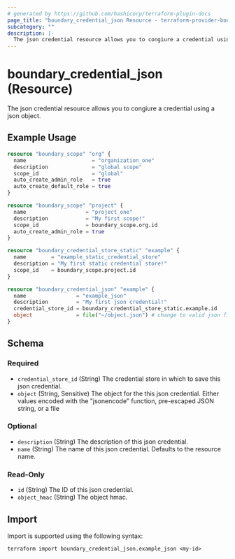 ```yaml
---
# generated by https://github.com/hashicorp/terraform-plugin-docs
page_title: "boundary_credential_json Resource - terraform-provider-boundary"
subcategory: ""
description: |-
  The json credential resource allows you to congiure a credential using a json object.
---
```


# boundary_credential_json (Resource)

The json credential resource allows you to congiure a credential using a json object.

## Example Usage

```terraform
resource "boundary_scope" "org" {
  name                     = "organization_one"
  description              = "global scope"
  scope_id                 = "global"
  auto_create_admin_role   = true
  auto_create_default_role = true
}

resource "boundary_scope" "project" {
  name                   = "project_one"
  description            = "My first scope!"
  scope_id               = boundary_scope.org.id
  auto_create_admin_role = true
}

resource "boundary_credential_store_static" "example" {
  name        = "example_static_credential_store"
  description = "My first static credential store!"
  scope_id    = boundary_scope.project.id
}

resource "boundary_credential_json" "example" {
  name                = "example_json"
  description         = "My first json credential!"
  credential_store_id = boundary_credential_store_static.example.id
  object              = file("~/object.json") # change to valid json file
}
```

<!-- schema generated by tfplugindocs -->
## Schema

### Required

- `credential_store_id` (String) The credential store in which to save this json credential.
- `object` (String, Sensitive) The object for the this json credential. Either values encoded with the "jsonencode" function, pre-escaped JSON string, or a file

### Optional

- `description` (String) The description of this json credential.
- `name` (String) The name of this json credential. Defaults to the resource name.

### Read-Only

- `id` (String) The ID of this json credential.
- `object_hmac` (String) The object hmac.

## Import

Import is supported using the following syntax:

```shell
terraform import boundary_credential_json.example_json <my-id>
```
